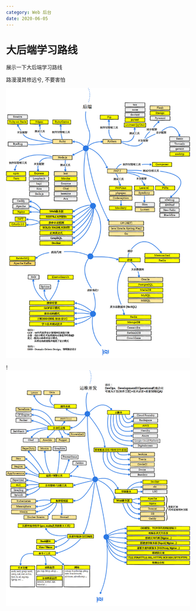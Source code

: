 ```yaml
---
category: Web 后台
date: 2020-06-05
---
```


# 大后端学习路线

展示一下大后端学习路线

路漫漫其修远兮, 不要害怕

![backEnd](../img/backEnd.png)

!![backEnd](../img/operation.png)